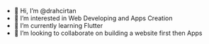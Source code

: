 - 👋 Hi, I’m @drahcirtan
- 👀 I’m interested in Web Developing and Apps Creation
- 🌱 I’m currently learning Flutter
- 💞️ I’m looking to collaborate on building a website first then Apps

<!---
drahcirtan/drahcirtan is a ✨ special ✨ repository because its `README.md` (this file) appears on your GitHub profile.
You can click the Preview link to take a look at your changes.
--->
